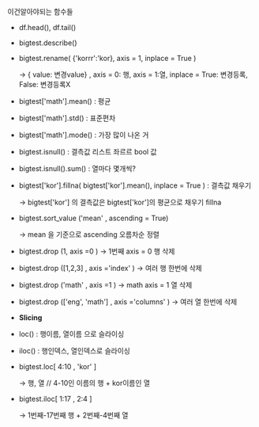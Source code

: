 이건알아야되는 함수들

- df.head(), df.tail()
- bigtest.describe()
- bigtest.rename( {'korrr':'kor}, axis = 1, inplace = True )
    
    → { value: 변경value} , axis = 0: 행, axis = 1:열, inplace = True: 변경등록, False: 변경등록X
    
- bigtest['math'].mean() : 평균
- bigtest['math'].std() : 표준편차
- bigtest['math'].mode() : 가장 많이 나온 거
- bigtest.isnull() : 결측값 리스트 좌르르 bool 값
- bigtest.isnull().sum() : 열마다 몇개씩?
- bigtest['kor'].fillna( bigtest['kor'].mean(), inplace = True ) : 결측값 채우기
    
    → bigtest['kor'] 의 결측값은 bigtest['kor']의 평균으로 채우기 fillna
    
- bigtest.sort_value ('mean' , ascending = True)
    
    → mean 을 기준으로 ascending 오름차순 정렬
    
- bigtest.drop (1, axis =0 ) → 1번째 axis = 0 행 삭제
- bigtest.drop ([1,2,3] , axis ='index' ) → 여러 행 한번에 삭제
- bigtest.drop ('math' , axis =1 ) → math axis = 1 열 삭제
- bigtest.drop (['eng', 'math'] , axis ='columns' ) → 여러 열 한번에 삭제
- **Slicing**
- loc() : 행이름, 열이름 으로 슬라이싱
- iloc() : 행인덱스, 열인덱스로 슬라이싱
- bigtest.loc[ 4:10 , 'kor' ]
    
    → 행, 열 // 4-10인 이름의 행 + kor이름인 열
    
- bigtest.iloc[ 1:17 , 2:4 ]
    
    → 1번째-17번째 행 + 2번째-4번째 열
